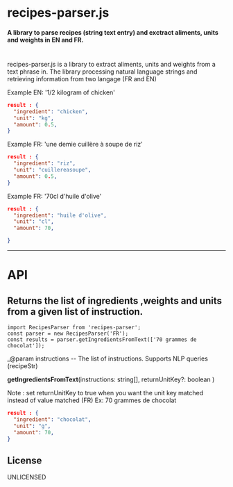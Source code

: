 # recipes-parser.js

#### A library to parse recipes (string text entry) and exctract aliments, units and weights in EN and FR.

#

recipes-parser.js is a library to extract aliments, units and weights from a text phrase in. The library processing natural language strings and retrieving information from two langage (FR and EN)

Example EN: '1/2 kilogram of chicken'

```json
result : {
  "ingredient": "chicken",
  "unit": "kg",
  "amount": 0.5,
}
```

Example FR: 'une demie cuillère à soupe de riz'

```json
result : {
  "ingredient": "riz",
  "unit": "cuillereasoupe",
  "amount": 0.5,
}
```

Example FR: '70cl d'huile d'olive'

```json
result : {
  "ingredient": "huile d'olive",
  "unit": "cl",
  "amount": 70,

}
```

---

# API

## Returns the list of ingredients ,weights and units from a given list of instruction.

```
import RecipesParser from 'recipes-parser';
const parser = new RecipesParser('FR');
const results = parser.getIngredientsFromText(['70 grammes de chocolat']);
```

\_@param instructions -- The list of instructions. Supports NLP queries (recipeStr)

**getIngredientsFromText**(instructions: string[], returnUnitKey?: boolean )

Note : set returnUnitKey to true when you want the unit key matched instead of value matched (FR)
Ex: 70 grammes de chocolat

```json
result : {
  "ingredient": "chocolat",
  "unit": "g",
  "amount": 70,
}
```

## License

UNLICENSED
